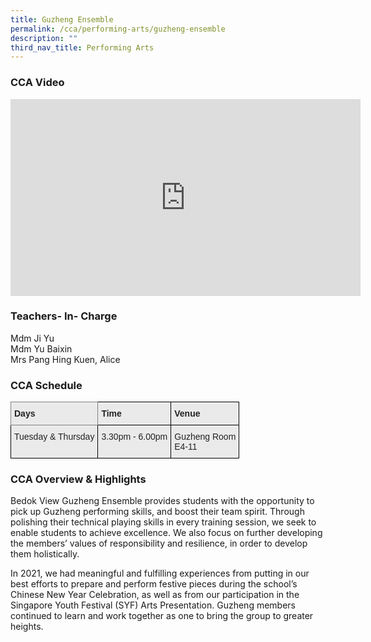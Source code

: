 ```yaml
---
title: Guzheng Ensemble
permalink: /cca/performing-arts/guzheng-ensemble
description: ""
third_nav_title: Performing Arts
---
```

### CCA Video

<div class="bp-youtube">

<iframe width="560" height="315" src="https://www.youtube.com/embed/3caY-1Up964" title="YouTube video player" frameborder="0" allow="accelerometer; autoplay; clipboard-write; encrypted-media; gyroscope; picture-in-picture" allowfullscreen></iframe>

</div>

### Teachers- In- Charge

Mdm Ji Yu <br>
Mdm Yu Baixin <br>
Mrs Pang Hing Kuen, Alice


### CCA Schedule

<style type="text/css">
.tg  {border-collapse:collapse;border-spacing:0;}
.tg td{border-color:black;border-style:solid;border-width:1px;font-family:Arial, sans-serif;font-size:14px;
  overflow:hidden;padding:10px 5px;word-break:normal;}
.tg th{border-color:black;border-style:solid;border-width:1px;font-family:Arial, sans-serif;font-size:14px;
  font-weight:normal;overflow:hidden;padding:10px 5px;word-break:normal;}
.tg .tg-y7qa{background-color:#EAEAEA;color:#222;text-align:left;vertical-align:top}
.tg .tg-z5wu{background-color:#EAEAEA;border-color:inherit;color:#222;font-weight:bold;text-align:left;vertical-align:top}
.tg .tg-rj1p{background-color:#EAEAEA;color:#222;font-weight:bold;text-align:left;vertical-align:top}
</style>
<table class="tg">
<thead>
  <tr>
    <th class="tg-z5wu">Days</th>
    <th class="tg-rj1p">Time</th>
    <th class="tg-rj1p">Venue</th>
  </tr>
</thead>
<tbody>
  <tr>
    <td class="tg-y7qa">Tuesday &amp; Thursday</td>
    <td class="tg-y7qa">3.30pm - 6.00pm</td>
    <td class="tg-y7qa">Guzheng Room<br>E4-11</td>
  </tr>
</tbody>
</table>

### CCA Overview & Highlights

Bedok View Guzheng Ensemble provides students with the opportunity to pick up Guzheng performing skills, and boost their team spirit. Through polishing their technical playing skills in every training session, we seek to enable students to achieve excellence. We also focus on further developing the members’ values of responsibility and resilience, in order to develop them holistically. 

 In 2021, we had meaningful and fulfilling experiences from putting in our best efforts to prepare and perform festive pieces during the school’s Chinese New Year Celebration, as well as from our participation in the Singapore Youth Festival (SYF) Arts Presentation. Guzheng members continued to learn and work together as one to bring the group to greater heights.

